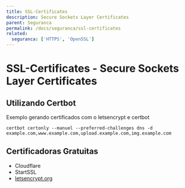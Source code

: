 ```yaml
---
title: SSL-Certificates
description: Secure Sockets Layer Certificates
parent: Seguranca
permalink: /docs/seguranca/ssl-certificates
related:
  seguranca: ['HTTPS', 'OpenSSL']
---
```

# SSL-Certificates - Secure Sockets Layer Certificates

## Utilizando Certbot

Exemplo gerando certificados com o letsencrypt e certbot

    certbot certonly --manuel --preferred-challenges dns -d example.com,www.example.com,upload.example.com,img.example.com

## Certificadoras Gratuitas

-   Cloudflare
-   StartSSL
-   [letsencrypt.org](https://letsencrypt.org/)

